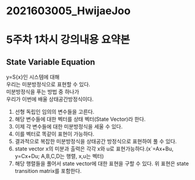 # 2021603005_HwijaeJoo
# 5주차 1차시 강의내용 요약본
## State Variable Equation
y=S{x}인 시스템에 대해\
우리는 미분방정식으로 표현할 수 있다.\
미분방정식을 푸는 방법 중 하나가\
우리가 이번에 배울 상태공간방정식이다.
1. 선형 독립인 임의의 변수들을 고른다.
2. 해당 변수들에 대한 벡터를 상태 벡터(State Vector)라 한다.
3. 이제 각 변수들에 대한 미분방정식을 세울 수 있다.
4. 이를 벡터로 똑같이 표현이 가능하다.
5. 결과적으로 복잡한 미분방정식을 상태공간 방정식으로 표현하여 풀 수 있다.
6. state vector x의 미분과 출력은 각각 x와 u로 표현가능하다.(x`=Ax+Bu, y=Cx+Du; A,B,C,D는 행렬, x,u는 벡터)
7. 해당 행렬들을 풀어서 state vector에 대한 표현을 구할 수 있다. 위 표현은 state transition matrix를 포함한다.